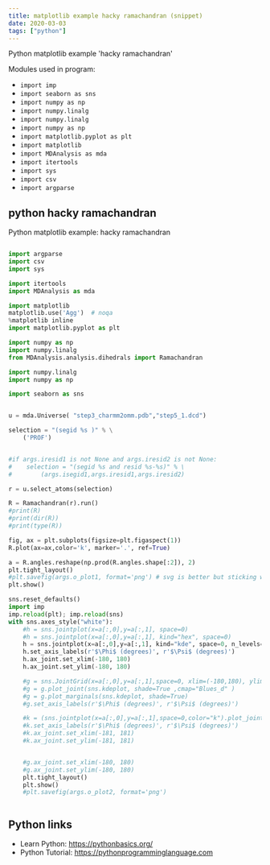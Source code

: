 ```yaml
---
title: matplotlib example hacky ramachandran (snippet)
date: 2020-03-03
tags: ["python"]
---
```

Python matplotlib example 'hacky ramachandran'


Modules used in program: 
* `import imp`
* `import seaborn as sns`
* `import numpy as np`
* `import numpy.linalg`
* `import numpy.linalg`
* `import numpy as np`
* `import matplotlib.pyplot as plt`
* `import matplotlib`
* `import MDAnalysis as mda`
* `import itertools`
* `import sys`
* `import csv`
* `import argparse`

## python hacky ramachandran

Python matplotlib example: hacky ramachandran

```python

import argparse
import csv
import sys

import itertools
import MDAnalysis as mda

import matplotlib
matplotlib.use('Agg')  # noqa
%matplotlib inline
import matplotlib.pyplot as plt

import numpy as np
import numpy.linalg
from MDAnalysis.analysis.dihedrals import Ramachandran

import numpy.linalg
import numpy as np

import seaborn as sns


u = mda.Universe( "step3_charmm2omm.pdb","step5_1.dcd")

selection = "(segid %s )" % \
    ('PROF')


#if args.iresid1 is not None and args.iresid2 is not None:
#    selection = "(segid %s and resid %s-%s)" % \
#        (args.isegid1,args.iresid1,args.iresid2)

r = u.select_atoms(selection)

R = Ramachandran(r).run()
#print(R)
#print(dir(R))
#print(type(R))

fig, ax = plt.subplots(figsize=plt.figaspect(1))
R.plot(ax=ax,color='k', marker='.', ref=True)

a = R.angles.reshape(np.prod(R.angles.shape[:2]), 2)
plt.tight_layout()
#plt.savefig(args.o_plot1, format='png') # svg is better but sticking with png for now
plt.show()

sns.reset_defaults()
import imp
imp.reload(plt); imp.reload(sns)
with sns.axes_style("white"):
    #h = sns.jointplot(x=a[:,0],y=a[:,1], space=0)
    #h = sns.jointplot(x=a[:,0],y=a[:,1], kind="hex", space=0)
    h = sns.jointplot(x=a[:,0],y=a[:,1], kind="kde", space=0, n_levels=15)
    h.set_axis_labels(r'$\Phi$ (degrees)', r'$\Psi$ (degrees)')
    h.ax_joint.set_xlim(-180, 180)
    h.ax_joint.set_ylim(-180, 180)

    #g = sns.JointGrid(x=a[:,0],y=a[:,1],space=0, xlim=(-180,180), ylim=(-180,180))
    #g = g.plot_joint(sns.kdeplot, shade=True ,cmap="Blues_d" )
    #g = g.plot_marginals(sns.kdeplot, shade=True)
    #g.set_axis_labels(r'$\Phi$ (degrees)', r'$\Psi$ (degrees)')

    #k = (sns.jointplot(x=a[:,0],y=a[:,1],space=0,color="k").plot_joint(sns.kdeplot, zorder=0, n_levels=6))
    #k.set_axis_labels(r'$\Phi$ (degrees)', r'$\Psi$ (degrees)')
    #k.ax_joint.set_xlim(-181, 181)
    #k.ax_joint.set_ylim(-181, 181)


    #g.ax_joint.set_xlim(-180, 180)
    #g.ax_joint.set_ylim(-180, 180)
    plt.tight_layout()
    plt.show()
    #plt.savefig(args.o_plot2, format='png')



```

## Python links

- Learn Python: https://pythonbasics.org/
- Python Tutorial: https://pythonprogramminglanguage.com
